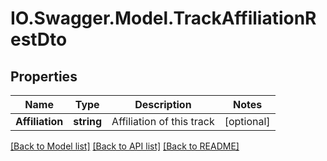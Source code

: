 # IO.Swagger.Model.TrackAffiliationRestDto
## Properties

Name | Type | Description | Notes
------------ | ------------- | ------------- | -------------
**Affiliation** | **string** | Affiliation of this track | [optional] 

[[Back to Model list]](../README.md#documentation-for-models) [[Back to API list]](../README.md#documentation-for-api-endpoints) [[Back to README]](../README.md)

